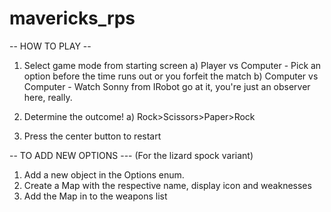 # mavericks_rps
 
-- HOW TO PLAY --
1) Select game mode from starting screen
    a) Player vs Computer
         - Pick an option before the time runs out or you forfeit the match
    b) Computer vs Computer
         - Watch Sonny from IRobot go at it, you're just an observer here, really.

2) Determine the outcome!
    a) Rock>Scissors>Paper>Rock

3) Press the center button to restart

-- TO ADD NEW OPTIONS --- (For the lizard spock variant)
1) Add a new object in the Options enum.
2) Create a Map with the respective name, display icon and weaknesses
3) Add the Map in to the weapons list
